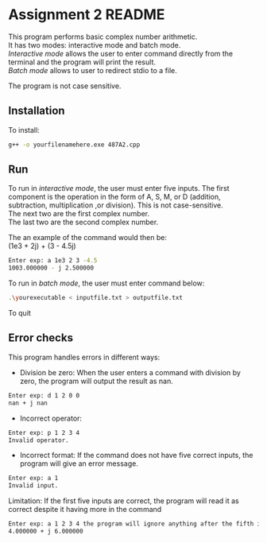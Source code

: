 # Assignment 2 README

This program performs basic complex number arithmetic.  
It has two modes: interactive mode and batch mode.  
_Interactive mode_ allows the user to enter command directly from the terminal and the program will print the result.  
_Batch mode_ allows to user to redirect stdio to a file.
  
The program is not case sensitive.  

## Installation

To install:  
```bash
g++ -o yourfilenamehere.exe 487A2.cpp
```

## Run

To run in _interactive mode_, the user must enter five inputs.
The first component is the operation in the form of A, S, M, or D (addition, subtraction, multiplication ,or
division). This is not case-sensitive.  
The next two are the first complex number.  
The last two are the second complex number.  
  
The an example of the command would then be:  
(1e3 + 2j) + (3 - 4.5j)
```bash
Enter exp: a 1e3 2 3 -4.5
1003.000000 - j 2.500000
```  

To run in _batch mode_, the user must enter command below:  
```bash
.\yourexecutable < inputfile.txt > outputfile.txt
```  

To quit

## Error checks
This program handles errors in different ways:  
- Division be zero: When the user enters a command with division by zero, the program will output the result as nan.  
```bash
Enter exp: d 1 2 0 0
nan + j nan
```
- Incorrect operator:
```bash
Enter exp: p 1 2 3 4
Invalid operator.
```

- Incorrect format: 
If the command does not have five correct inputs, the program will give an error message.  
```bash
Enter exp: a 1
Invalid input.
```
Limitation: If the first five inputs are correct, the program will read it as correct despite it having more in the command  
```bash
Enter exp: a 1 2 3 4 the program will ignore anything after the fifth input
4.000000 + j 6.000000
```
